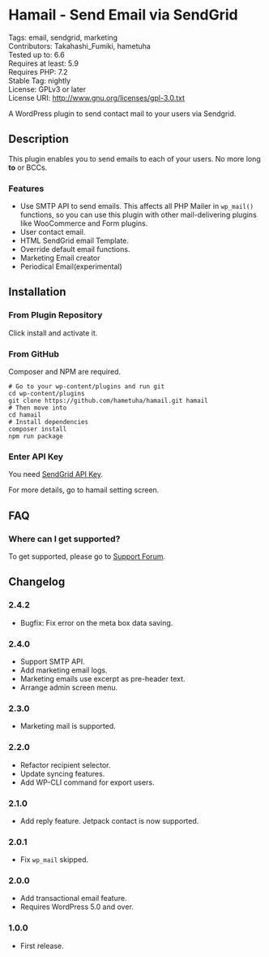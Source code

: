 # Hamail - Send Email via SendGrid

Tags: email, sendgrid, marketing  
Contributors: Takahashi_Fumiki, hametuha  
Tested up to: 6.6  
Requires at least: 5.9  
Requires PHP: 7.2  
Stable Tag: nightly  
License: GPLv3 or later  
License URI: http://www.gnu.org/licenses/gpl-3.0.txt

A WordPress plugin to send contact mail to your users via Sendgrid.

## Description

This plugin enables you to send emails to each of your users.
No more long **to** or BCCs.

### Features

- Use SMTP API to send emails. This affects all PHP Mailer in <code>wp_mail()</code> functions, 
  so you can use this plugin with other mail-delivering plugins like WooCommerce and Form plugins.
- User contact email.
- HTML SendGrid email Template.
- Override default email functions.
- Marketing Email creator
- Periodical Email(experimental)

## Installation

### From Plugin Repository

Click install and activate it.

### From GitHub

Composer and NPM are required.

```
# Go to your wp-content/plugins and run git
cd wp-content/plugins
git clone https://github.com/hametuha/hamail.git hamail
# Then move into
cd hamail
# Install dependencies
composer install
npm run package
```

### Enter API Key

You need [SendGrid API Key](https://sendgrid.com/docs/Classroom/Send/How_Emails_Are_Sent/api_keys.html).

For more details, go to hamail setting screen.

## FAQ

### Where can I get supported?

To get supported, please go to [Support Forum](https://wordpress.org/support/plugin/hamail/).

## Changelog

### 2.4.2

* Bugfix: Fix error on the meta box data saving.

### 2.4.0

* Support SMTP API.
* Add marketing email logs.
* Marketing emails use excerpt as pre-header text.
* Arrange admin screen menu.

### 2.3.0

* Marketing mail is supported.

### 2.2.0

* Refactor recipient selector.
* Update syncing features.
* Add WP-CLI command for export users.

### 2.1.0

* Add reply feature. Jetpack contact is now supported.

### 2.0.1

* Fix `wp_mail` skipped.

### 2.0.0

* Add transactional email feature.
* Requires WordPress 5.0 and over.

### 1.0.0

* First release.
